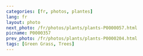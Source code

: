 ```yaml
---
categories: [fr, photos, plantes]
lang: fr
layout: photo
next_photo: /fr/photos/plants/plants-P0000057.html
picname: P0000357
prev_photo: /fr/photos/plants/plants-P0000204.html
tags: [Green Grass, Trees]
---
```

